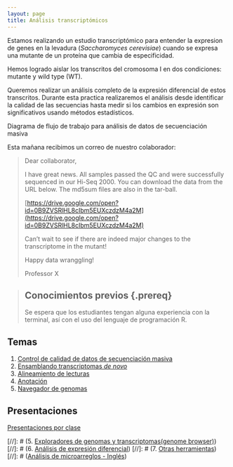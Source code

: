 ```yaml
---
layout: page
title: Análisis transcriptómicos
---
```


Estamos realizando un estudio transcriptómico para entender la expresion de genes
en la levadura (*Saccharomyces cerevisiae*) cuando se expresa una 
mutante de un proteína que cambia de especificidad.

Hemos logrado aislar los transcritos del cromosoma I en dos condiciones: mutante y 
wild type (WT).

Queremos realizar un análisis completo de la expresión diferencial de estos transcritos. 
Durante esta practica realizaremos el análisis desde identificar la calidad de las secuencias
hasta medir si los cambios en expresión son significativos usando métodos estadísticos.

Diagrama de flujo de trabajo para análisis de datos de secuenciación masiva

Esta mañana recibimos un correo de nuestro colaborador:

>
>Dear collaborator,
>
>I have great news. All samples passed the QC and were successfully sequenced in 
>our Hi-Seq 2000. You can download the data from the URL below. The md5sum files are also 
>in the tar-ball.  
>
>[https://drive.google.com/open?id=0B9ZVSRlHL8cIbm5EUXczdzM4a2M](https://drive.google.com/open?id=0B9ZVSRlHL8cIbm5EUXczdzM4a2M)
>
>Can’t wait to see if there are indeed major changes to the transcriptome in the mutant! 
>
>Happy data wranggling!
>
>Professor X


> ## Conocimientos previos {.prereq}
>
> Se espera que los estudiantes tengan alguna experiencia con la terminal,
> así con el uso del lenguaje de programación R. 


## Temas

1.  [Control de calidad de datos de secuenciación masiva](01-quality.html)
2.  [Ensamblando transcriptomas *de novo*](02-assembly.html)
3.  [Alineamiento de lecturas](03-mapping.html)
4.  [Anotación](04-annotation.html)
5.  [Navegador de genomas](05-browsers.html)

## Presentaciones

[Presentaciones por clase](presentaciones.html)

[//]: # (5.  [Exploradores de genomas y transcriptomas(genome browser)](05-genomebrowser.html))
[//]: # (6.  [Análisis de expresión diferencial](06-diffexpression.html))
[//]: # (7.  [Otras herramientas](07-others.html))
[//]: # ([Análisis de microarreglos - Inglés](microarrays.html))





